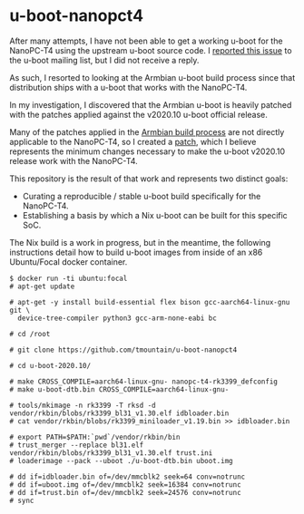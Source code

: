 # u-boot-nanopct4

After many attempts, I have not been able to get a working u-boot for the
NanoPC-T4 using the upstream u-boot source code. I
[reported this issue](https://lists.denx.de/pipermail/u-boot/2021-January/437950.html)
to the u-boot mailing list, but I did not receive a reply.

As such, I resorted to looking at the Armbian u-boot build process since that distribution ships
with a u-boot that works with the NanoPC-T4.

In my investigation, I discovered that the Armbian u-boot is heavily patched with the
patches applied against the v2020.10 u-boot official release.

Many of the patches applied in the [Armbian build process](https://github.com/armbian/build) are
not directly applicable to the NanoPC-T4, so I created a
[patch](https://github.com/tmountain/u-boot-nanopct4/blob/main/vendor/patches/v2020.10.patch),
which I believe represents the minimum changes necessary to make the u-boot v2020.10 release
work with the NanoPC-T4.

This repository is the result of that work and represents two distinct goals:

* Curating a reproducible / stable u-boot build specifically for the NanoPC-T4.
* Establishing a basis by which a Nix u-boot can be built for this specific SoC.

The Nix build is a work in progress, but in the meantime, the following instructions detail
how to build u-boot images from inside of an x86 Ubuntu/Focal docker container.

```
$ docker run -ti ubuntu:focal
# apt-get update

# apt-get -y install build-essential flex bison gcc-aarch64-linux-gnu git \
  device-tree-compiler python3 gcc-arm-none-eabi bc

# cd /root

# git clone https://github.com/tmountain/u-boot-nanopct4

# cd u-boot-2020.10/

# make CROSS_COMPILE=aarch64-linux-gnu- nanopc-t4-rk3399_defconfig
# make u-boot-dtb.bin CROSS_COMPILE=aarch64-linux-gnu-

# tools/mkimage -n rk3399 -T rksd -d vendor/rkbin/blobs/rk3399_bl31_v1.30.elf idbloader.bin
# cat vendor/rkbin/blobs/rk3399_miniloader_v1.19.bin >> idbloader.bin

# export PATH=$PATH:`pwd`/vendor/rkbin/bin
# trust_merger --replace bl31.elf vendor/rkbin/blobs/rk3399_bl31_v1.30.elf trust.ini
# loaderimage --pack --uboot ./u-boot-dtb.bin uboot.img

# dd if=idbloader.bin of=/dev/mmcblk2 seek=64 conv=notrunc
# dd if=uboot.img of=/dev/mmcblk2 seek=16384 conv=notrunc
# dd if=trust.bin of=/dev/mmcblk2 seek=24576 conv=notrunc
# sync
```
